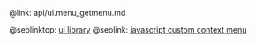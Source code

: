 @link: api/ui.menu_getmenu.md

@seolinktop: [ui library](https://webix.com)
@seolink: [javascript custom context menu](https://webix.com/widget/contextmenu/)